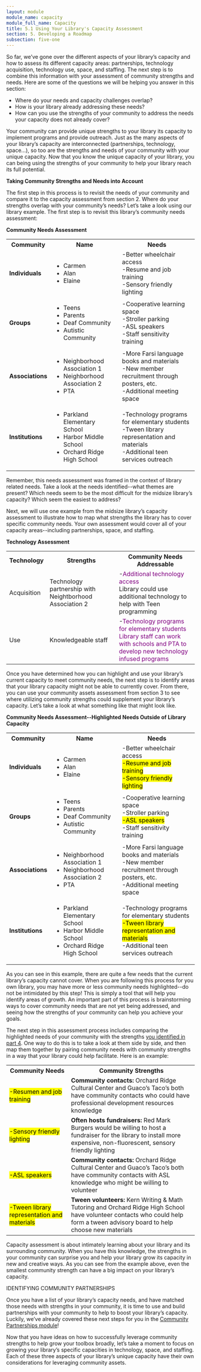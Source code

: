 ```yaml
---
layout: module
module_name: capacity
module_full_name: Capacity
title: 5.1 Using Your Library's Capacity Assessment
section: 5. Developing a Roadmap
subsection: five-one
---
```

So far, we’ve gone over the different aspects of your library’s capacity and how to assess its different capacity areas: partnerships, technology acquisition, technology use, space, and staffing. The next step is to combine this information with your assessment of community strengths and needs. Here are some of the questions we will be helping you answer in this section: 
- Where do your needs and capacity challenges overlap?
- How is your library already addressing these needs?
- How can you use the strengths of your community to address the needs your capacity does not already cover?

Your community can provide unique strengths to your library its capacity to implement programs and provide outreach. Just as the many aspects of your library’s capacity are interconnected (partnerships, technology, space...), so too are the strengths and needs of your community with your unique capacity. Now that you know the unique capacity of your library, you can being using the strengths of your community to help your library reach its full potential. 

**Taking Community Strengths and Needs into Account**

The first step in this process is to revisit the needs of your community and compare it to the capacity assessment from section 2. Where do your strengths overlap with your community’s needs? Let’s take a look using our library example. The first step is to revisit this library’s community needs assessment: 

**Community Needs Assessment**

<table class="basic">
 <tr><th>Community</th><th>Name</th><th>Needs</th></tr>
<tr><td><b>Individuals</b></td><td><ul><li>Carmen</li><li>Alan</li><li>Elaine</li></ul></td><td>-Better wheelchair access<br>-Resume and job training<br>-Sensory friendly lighting</td></tr>

<tr><td><b>Groups</b></td><td><ul><li>Teens</li><li>Parents</li><li>Deaf Community</li><li>Autistic Community</li></ul></td><td>-Cooperative learning space<br>-Stroller parking<br>-ASL speakers<br>-Staff sensitivity training</td></tr>

<tr><td><b>Associations</b></td><td><ul><li>Neighborhood Association 1</li><li>Neighborhood Association 2</li><li>PTA</li></li></ul></td><td>-More Farsi language books and materials<br>-New member recruitment through posters, etc.<br>-Additional meeting space<br></td></tr>

<tr><td><b>Institutions</b></td><td><ul><li>Parkland Elementary School</li><li>Harbor Middle School</li><li>Orchard Ridge High School</li></ul></td><td>-Technology programs for elementary students<br>-Tween library representation and materials<br>-Additional teen services outreach<br></td></tr>
</table>

Remember, this needs assessment was framed in the context of library related needs. Take a look at the needs identified--what themes are present? Which needs seem to be the most difficult for the midsize library’s capacity? Which seem the easiest to address? 

Next, we will use one example from the midsize library’s capacity assessment to illustrate how to map what strengths the library has to cover specific community needs. Your own assessment would cover all of your capacity areas--including partnerships, space, and staffing.

**Technology Assessment**

<table class="basic">
 <tr><th>Technology</th><th>Strengths</th><th>Community Needs Addressable</th></tr>
<tr><td>Acquisition</td><td>Technology partnership with Neightborhood Association 2</td><td>-<font color="purple">Additional technology access</font><br>Library could use additional technology to help with Teen programming</td></tr>

<tr><td>Use</td><td>Knowledgeable staff</td><td>-<font color="purple">Technology programs for elementary students<font><br>Library staff can work with schools and PTA to develop new technology infused programs</td></tr>
</table>

Once you have determined how you can highlight and use your library’s current capacity to meet community needs, the next step is to identify areas that your library capacity might not be able to currently cover. From there, you can use your community assets assessment from section 3 to see where utilizing community strengths could supplement your library’s capacity. Let’s take a look at what something like that might look like.

**Community Needs Assessment--Highlighted Needs Outside of Library Capacity**

<table class="basic">
 <tr><th>Community</th><th>Name</th><th>Needs</th></tr>
<tr><td><b>Individuals</b></td><td><ul><li>Carmen</li><li>Alan</li><li>Elaine</li></ul></td><td>-Better wheelchair access<br><mark>-Resume and job training<br>-Sensory friendly lighting</mark></td></tr>

<tr><td><b>Groups</b></td><td><ul><li>Teens</li><li>Parents</li><li>Deaf Community</li><li>Autistic Community</li></ul></td><td>-Cooperative learning space<br>-Stroller parking<br><mark>-ASL speakers</mark><br>-Staff sensitivity training</td></tr>

<tr><td><b>Associations</b></td><td><ul><li>Neighborhood Association 1</li><li>Neighborhood Association 2</li><li>PTA</li></li></ul></td><td>-More Farsi language books and materials<br>-New member recruitment through posters, etc.<br>-Additional meeting space<br></td></tr>

<tr><td><b>Institutions</b></td><td><ul><li>Parkland Elementary School</li><li>Harbor Middle School</li><li>Orchard Ridge High School</li></ul></td><td>-Technology programs for elementary students<br><mark>-Tween library representation and materials</mark><br>-Additional teen services outreach<br></td></tr>
</table>

As you can see in this example, there are quite a few needs that the current library’s capacity cannot cover. When you are following this process for you own library, you may have more or less community needs highlighted--do not be intimidated by this step! This is simply a tool that will help you identify areas of growth. An important part of this process is brainstorming ways to cover community needs that are not yet being addressed, and seeing how the strengths of your community can help you achieve your goals. 

The next step in this assessment process includes comparing the highlighted needs of your community with the strengths <a href="{{site.url}}{{site.baseurl}}/capacity/section-4-1.html">you identified in part 4</a>. One way to do this is to take a look at them side by side, and then map them together by pairing community needs with community strengths in a way that your library could help facilitate. Here is an example: 

<table>
  <tr><th>Community Needs</th><th>Community Strengths</th></tr>
  <tr><td><mark>-Resumen and job training</mark></td><td><b>Community contacts:</b> Orchard Ridge Cultural Center and Guaco’s Taco’s both have community contacts who could have professional development resources knowledge</td></tr>
  <tr><td><mark>-Sensory friendly lighting</mark></td><td><b>Often hosts fundraisers:</b> Red Mark Burgers would be willing to host a fundraiser for the library to install more expensive, non-fluorescent, sensory friendly lighting</td></tr>
  <tr><td><mark>-ASL speakers</mark></td><td><b>Community contacts:</b> Orchard Ridge Cultural Center and Guaco’s Taco’s both have community contacts with ASL knowledge who might be willing to volunteer</td></tr>
  <tr><td><mark>-Tween library representation and materials</mark></td><td><b>Tween volunteers:</b> Kern Writing & Math Tutoring and Orchard Ridge High School have volunteer contacts who could help form a tween advisory board to help choose new materials</td></tr>
</table>

Capacity assessment is about intimately learning about your library and its surrounding community. When you have this knowledge, the strengths in your community can surprise you and help your library grow its capacity in new and creative ways. As you can see from the example above, even the smallest community strength can have a big impact on your library’s capacity.

<div class="resources">
  <span class="box-title">IDENTIFYING COMMUNITY PARTNERSHIPS</span>
  <p>Once you have a list of your library’s capacity needs, and have matched those needs with strengths in your community, it is time to use and build partnerships with your community to help to boost your library’s capacity. Luckily, we’ve already covered these next steps for you in the <a href="{{site.url}}{{site.baseurl}}/communitypartnerships/index.html">Community Partnerships module</a>!</p></div>

Now that you have ideas on how to successfully leverage community strengths to help grow your toolbox broadly, let’s take a moment to focus on growing your library’s specific capacities in technology, space, and staffing. Each of these three aspects of your library’s unique capacity have their own considerations for leveraging community assets. 
